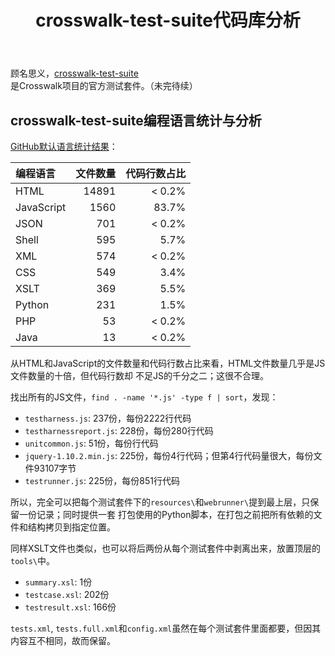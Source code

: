 ﻿---
layout: post
type: post
title: crosswalk-test-suite代码库分析
---

顾名思义，[crosswalk-test-suite](https://github.com/crosswalk-project/crosswalk-test-suite)
是Crosswalk项目的官方测试套件。（未完待续）

## crosswalk-test-suite编程语言统计与分析

[GitHub默认语言统计结果](https://github.com/crosswalk-project/crosswalk-test-suite/search?l=html)：

| 编程语言   | 文件数量 | 代码行数占比 |
| :--------- | -------: | -----------: |
| HTML       | 14891    | < 0.2%       |
| JavaScript | 1560     | 83.7%        |
| JSON       | 701      | < 0.2%       |
| Shell      | 595      | 5.7%         |
| XML        | 574      | < 0.2%       |
| CSS        | 549      | 3.4%         |
| XSLT       | 369      | 5.5%         |
| Python     | 231      | 1.5%         |
| PHP        | 53       | < 0.2%       |
| Java       | 13       | < 0.2%       |

从HTML和JavaScript的文件数量和代码行数占比来看，HTML文件数量几乎是JS文件数量的十倍，但代码行数却
不足JS的千分之二；这很不合理。

找出所有的JS文件，`find . -name '*.js' -type f | sort`，发现：

- `testharness.js`: 237份，每份2222行代码
- `testharnessreport.js`: 228份，每份280行代码
- `unitcommon.js`: 51份，每份行代码
- `jquery-1.10.2.min.js`: 225份，每份4行代码；但第4行代码量很大，每份文件93107字节
- `testrunner.js`: 225份，每份851行代码

所以，完全可以把每个测试套件下的`resources\`和`webrunner\`提到最上层，只保留一份记录；同时提供一套
打包使用的Python脚本，在打包之前把所有依赖的文件和结构拷贝到指定位置。

同样XSLT文件也类似，也可以将后两份从每个测试套件中剥离出来，放置顶层的`tools\`中。
- `summary.xsl`: 1份
- `testcase.xsl`: 202份
- `testresult.xsl`: 166份

`tests.xml`, `tests.full.xml`和`config.xml`虽然在每个测试套件里面都要，但因其内容互不相同，故而保留。
